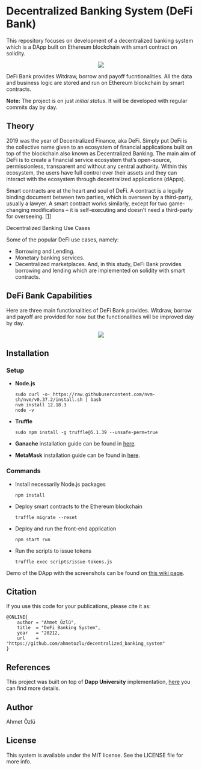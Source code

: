 # Decentralized Banking System (DeFi Bank)
This repository focuses on development of a decentralized banking system which is a DApp built on Ethereum blockchain with smart contract on solidity.

<p align="center">
  <img src="https://user-images.githubusercontent.com/22610163/202927689-6c3fe287-09aa-44d3-ae40-82f1e53f7765.png">
</p>

DeFi Bank provides Witdraw, borrow and payoff fucntionalities. All the data and business logic are stored and run on Ethereum blockchain by smart contracts.

**Note:** The project is on just *initial status*. It will be developed with regular commits day by day.

## Theory
2019 was the year of Decentralized Finance, aka DeFi. Simply put DeFi is the collective name given to an ecosystem of financial applications built on top of the blockchain  also known as Decentralized Banking. The main aim of DeFi is to create a financial service ecosystem that’s open-source, permissionless, transparent and without any central authority. Within this ecosystem, the users have full control over their assets and they can interact with the ecosystem through decentralized applications (dApps).

Smart contracts are at the heart and soul of DeFi. A contract is a legally binding document between two parties, which is overseen by a third-party, usually a lawyer. A smart contract works similarly, except for two game-changing modifications – it is self-executing and doesn’t need a third-party for overseeing. [[1](https://blockgeeks.com/guides/decentralized-banking/)]

Decentralized Banking Use Cases

Some of the popular DeFi use cases, namely:
- Borrowing and Lending.
- Monetary banking services.
- Decentralized marketplaces.
And, in this study, DeFi Bank provides borrowing and lending which are implemented on solidity with smart contracts.

## DeFi Bank Capabilities
Here are three main functionalities of DeFi Bank provides. Witdraw, borrow and payoff are provided for now but the functionalities will be improved day by day.

<p align="center">
  <img src="https://user-images.githubusercontent.com/22610163/202927223-abe54161-75a8-4b26-b80d-9a8d37c188d6.jpg">
</p>

## Installation

### Setup

- **Node.js**

      sudo curl -o- https://raw.githubusercontent.com/nvm-sh/nvm/v0.37.2/install.sh | bash
      nvm install 12.18.3
      node -v

- **Truffle**

      sudo npm install -g truffle@5.1.39 --unsafe-perm=true

- **Ganache** installation guide can be found in [here](https://www.trufflesuite.com/ganache).

- **MetaMask** installation guide can be found in [here](https://metamask.io/).

### Commands

- Install necessarily Node.js packages

      npm install

- Deploy smart contracts to the Ethereum blockchain

      truffle migrate --reset
      
- Deploy and run the front-end application

      npm start run
      
- Run the scripts to issue tokens

      truffle exec scripts/issue-tokens.js

Demo of the DApp with the screenshots can be found on [this wiki page](https://github.com/ahmetozlu/defi_yield_farming/wiki/Demo-of-the-DApp).

## Citation
If you use this code for your publications, please cite it as:

    @ONLINE{
        author = "Ahmet Özlü",
        title  = "DeFi Banking System",
        year   = "20212,
        url    = "https://github.com/ahmetozlu/decentralized_banking_system"
    }

## References
This project was built on top of **Dapp University** implementation, [here](https://github.com/dappuniversity/dbank) you can find more details.

## Author
Ahmet Özlü

## License
This system is available under the MIT license. See the LICENSE file for more info.

